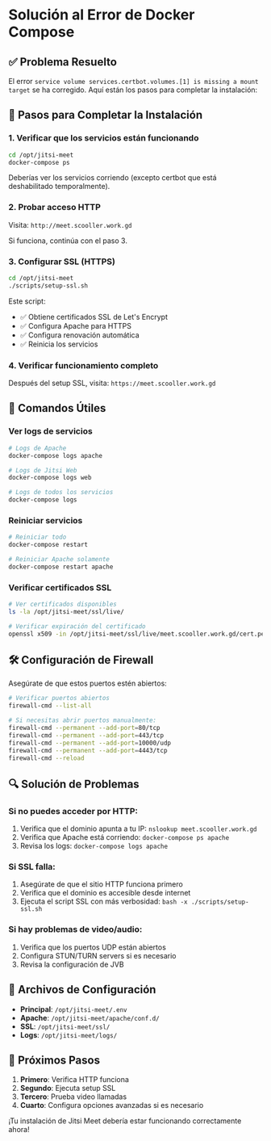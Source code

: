 # Solución al Error de Docker Compose

## ✅ Problema Resuelto

El error `service volume services.certbot.volumes.[1] is missing a mount target` se ha corregido. Aquí están los pasos para completar la instalación:

## 🚀 Pasos para Completar la Instalación

### 1. Verificar que los servicios están funcionando

```bash
cd /opt/jitsi-meet
docker-compose ps
```

Deberías ver los servicios corriendo (excepto certbot que está deshabilitado temporalmente).

### 2. Probar acceso HTTP

Visita: `http://meet.scooller.work.gd`

Si funciona, continúa con el paso 3.

### 3. Configurar SSL (HTTPS)

```bash
cd /opt/jitsi-meet
./scripts/setup-ssl.sh
```

Este script:

- ✅ Obtiene certificados SSL de Let's Encrypt
- ✅ Configura Apache para HTTPS
- ✅ Configura renovación automática
- ✅ Reinicia los servicios

### 4. Verificar funcionamiento completo

Después del setup SSL, visita: `https://meet.scooller.work.gd`

## 🔧 Comandos Útiles

### Ver logs de servicios

```bash
# Logs de Apache
docker-compose logs apache

# Logs de Jitsi Web
docker-compose logs web

# Logs de todos los servicios
docker-compose logs
```

### Reiniciar servicios

```bash
# Reiniciar todo
docker-compose restart

# Reiniciar Apache solamente
docker-compose restart apache
```

### Verificar certificados SSL

```bash
# Ver certificados disponibles
ls -la /opt/jitsi-meet/ssl/live/

# Verificar expiración del certificado
openssl x509 -in /opt/jitsi-meet/ssl/live/meet.scooller.work.gd/cert.pem -text -noout | grep "Not After"
```

## 🛠 Configuración de Firewall

Asegúrate de que estos puertos estén abiertos:

```bash
# Verificar puertos abiertos
firewall-cmd --list-all

# Si necesitas abrir puertos manualmente:
firewall-cmd --permanent --add-port=80/tcp
firewall-cmd --permanent --add-port=443/tcp
firewall-cmd --permanent --add-port=10000/udp
firewall-cmd --permanent --add-port=4443/tcp
firewall-cmd --reload
```

## 🔍 Solución de Problemas

### Si no puedes acceder por HTTP:

1. Verifica que el dominio apunta a tu IP: `nslookup meet.scooller.work.gd`
2. Verifica que Apache está corriendo: `docker-compose ps apache`
3. Revisa los logs: `docker-compose logs apache`

### Si SSL falla:

1. Asegúrate de que el sitio HTTP funciona primero
2. Verifica que el dominio es accesible desde internet
3. Ejecuta el script SSL con más verbosidad: `bash -x ./scripts/setup-ssl.sh`

### Si hay problemas de video/audio:

1. Verifica que los puertos UDP están abiertos
2. Configura STUN/TURN servers si es necesario
3. Revisa la configuración de JVB

## 📝 Archivos de Configuración

- **Principal**: `/opt/jitsi-meet/.env`
- **Apache**: `/opt/jitsi-meet/apache/conf.d/`
- **SSL**: `/opt/jitsi-meet/ssl/`
- **Logs**: `/opt/jitsi-meet/logs/`

## 🎯 Próximos Pasos

1. **Primero**: Verifica HTTP funciona
2. **Segundo**: Ejecuta setup SSL
3. **Tercero**: Prueba video llamadas
4. **Cuarto**: Configura opciones avanzadas si es necesario

¡Tu instalación de Jitsi Meet debería estar funcionando correctamente ahora!
